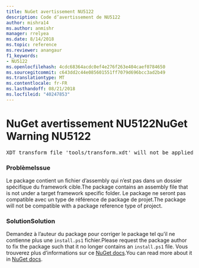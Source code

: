 ```yaml
---
title: NuGet avertissement NU5122
description: Code d’avertissement de NU5122
author: mishra14
ms.author: anmishr
manager: rrelyea
ms.date: 8/14/2018
ms.topic: reference
ms.reviewer: anangaur
f1_keywords:
- NU5122
ms.openlocfilehash: 4cdc68364acdc0ef4e276f263e404caef0784650
ms.sourcegitcommit: c643dd2c44e085601551ff7079d696bcc3ad2b49
ms.translationtype: MT
ms.contentlocale: fr-FR
ms.lasthandoff: 08/21/2018
ms.locfileid: "40247853"
---
```

# <a name="nuget-warning-nu5122"></a><span data-ttu-id="384e5-103">NuGet avertissement NU5122</span><span class="sxs-lookup"><span data-stu-id="384e5-103">NuGet Warning NU5122</span></span>
<pre>XDT transform file 'tools/transform.xdt' will not be applied when the package is installed after the migration.</pre>

### <a name="issue"></a><span data-ttu-id="384e5-104">Problème</span><span class="sxs-lookup"><span data-stu-id="384e5-104">Issue</span></span>

<span data-ttu-id="384e5-105">Le package contient un fichier d’assembly qui n’est pas dans un dossier spécifique du framework cible.</span><span class="sxs-lookup"><span data-stu-id="384e5-105">The package contains an assembly file that is not under a target framework specific folder.</span></span> <span data-ttu-id="384e5-106">Le package ne seront pas compatible avec un type de référence de package de projet.</span><span class="sxs-lookup"><span data-stu-id="384e5-106">The package will not be compatible with a package reference type of project.</span></span>


### <a name="solution"></a><span data-ttu-id="384e5-107">Solution</span><span class="sxs-lookup"><span data-stu-id="384e5-107">Solution</span></span>

<span data-ttu-id="384e5-108">Demandez à l’auteur du package pour corriger le package tel qu’il ne contienne plus une `install.ps1` fichier.</span><span class="sxs-lookup"><span data-stu-id="384e5-108">Please request the package author to fix the package such that it no longer contains an `install.ps1` file.</span></span> <span data-ttu-id="384e5-109">Vous trouverez plus d’informations sur ce [NuGet docs](https://docs.microsoft.com/en-us/nuget/reference/migrate-packages-config-to-package-reference).</span><span class="sxs-lookup"><span data-stu-id="384e5-109">You can read more about it in [NuGet docs](https://docs.microsoft.com/en-us/nuget/reference/migrate-packages-config-to-package-reference).</span></span>

